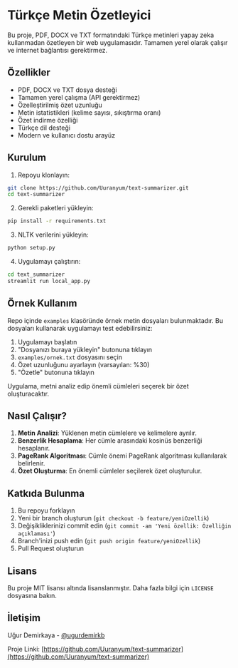 # Türkçe Metin Özetleyici

Bu proje, PDF, DOCX ve TXT formatındaki Türkçe metinleri yapay zeka kullanmadan özetleyen bir web uygulamasıdır. Tamamen yerel olarak çalışır ve internet bağlantısı gerektirmez.

## Özellikler

- PDF, DOCX ve TXT dosya desteği
- Tamamen yerel çalışma (API gerektirmez)
- Özelleştirilmiş özet uzunluğu
- Metin istatistikleri (kelime sayısı, sıkıştırma oranı)
- Özet indirme özelliği
- Türkçe dil desteği
- Modern ve kullanıcı dostu arayüz

## Kurulum

1. Repoyu klonlayın:
```bash
git clone https://github.com/Uuranyum/text-summarizer.git
cd text-summarizer
```

2. Gerekli paketleri yükleyin:
```bash
pip install -r requirements.txt
```

3. NLTK verilerini yükleyin:
```bash
python setup.py
```

4. Uygulamayı çalıştırın:
```bash
cd text_summarizer
streamlit run local_app.py
```

## Örnek Kullanım

Repo içinde `examples` klasöründe örnek metin dosyaları bulunmaktadır. Bu dosyaları kullanarak uygulamayı test edebilirsiniz:

1. Uygulamayı başlatın
2. "Dosyanızı buraya yükleyin" butonuna tıklayın
3. `examples/ornek.txt` dosyasını seçin
4. Özet uzunluğunu ayarlayın (varsayılan: %30)
5. "Özetle" butonuna tıklayın

Uygulama, metni analiz edip önemli cümleleri seçerek bir özet oluşturacaktır.

## Nasıl Çalışır?

1. **Metin Analizi**: Yüklenen metin cümlelere ve kelimelere ayrılır.
2. **Benzerlik Hesaplama**: Her cümle arasındaki kosinüs benzerliği hesaplanır.
3. **PageRank Algoritması**: Cümle önemi PageRank algoritması kullanılarak belirlenir.
4. **Özet Oluşturma**: En önemli cümleler seçilerek özet oluşturulur.

## Katkıda Bulunma

1. Bu repoyu forklayın
2. Yeni bir branch oluşturun (`git checkout -b feature/yeniOzellik`)
3. Değişikliklerinizi commit edin (`git commit -am 'Yeni özellik: Özelliğin açıklaması'`)
4. Branch'inizi push edin (`git push origin feature/yeniOzellik`)
5. Pull Request oluşturun

## Lisans

Bu proje MIT lisansı altında lisanslanmıştır. Daha fazla bilgi için `LICENSE` dosyasına bakın.

## İletişim

Uğur Demirkaya - [@ugurdemirkb](https://twitter.com/ugurdemirkb)

Proje Linki: [https://github.com/Uuranyum/text-summarizer](https://github.com/Uuranyum/text-summarizer) 